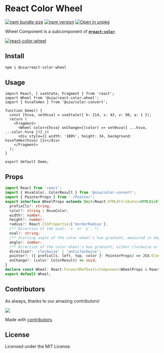 React Color Wheel
===

[![npm bundle size](https://img.shields.io/bundlephobia/minzip/@uiw/react-color-wheel)](https://bundlephobia.com/package/@uiw/react-color-wheel) [![npm version](https://img.shields.io/npm/v/@uiw/react-color-wheel.svg)](https://www.npmjs.com/package/@uiw/react-color-wheel) [![Open in unpkg](https://img.shields.io/badge/Open%20in-unpkg-blue)](https://uiwjs.github.io/npm-unpkg/#/pkg/@uiw/react-color-wheel/file/README.md)

Wheel Component is a subcomponent of [**`@react-color`**](https://uiwjs.github.io/react-color).

<!--rehype:ignore:start-->
[![react-color-wheel](https://user-images.githubusercontent.com/1680273/125949147-ab96c3d8-1490-4418-b2cf-3f347993bdcb.png)](https://uiwjs.github.io/react-color/#/wheel)
<!--rehype:ignore:end-->

## Install

```bash
npm i @uiw/react-color-wheel
```

## Usage

```tsx mdx:preview
import React, { useState, Fragment } from 'react';
import Wheel from '@uiw/react-color-wheel';
import { hsvaToHex } from '@uiw/color-convert';

function Demo() {
  const [hsva, setHsva] = useState({ h: 214, s: 43, v: 90, a: 1 });
  return (
    <Fragment>
      <Wheel color={hsva} onChange={(color) => setHsva({ ...hsva, ...color.hsva })} />
      <div style={{ width: '100%', height: 34, background: hsvaToHex(hsva) }}></div>
    </Fragment>
  );
}

export default Demo;
```

## Props

```ts
import React from 'react';
import { HsvaColor, ColorResult } from '@uiw/color-convert';
import { PointerProps } from './Pointer';
export interface WheelProps extends Omit<React.HTMLAttributes<HTMLDivElement>, 'onChange' | 'color'> {
  prefixCls?: string;
  color?: string | HsvaColor;
  width?: number;
  height?: number;
  radius?: React.CSSProperties['borderRadius'];
  /** Direction of the oval: 'x' or 'y'. */ 
  oval?: string;
  /** Starting angle of the color wheel's hue gradient, measured in degrees. */
  angle?: number;
  /** Direction of the color wheel's hue gradient; either clockwise or anticlockwise. Default: `anticlockwise` */
  direction?: 'clockwise' | 'anticlockwise';
  pointer?: ({ prefixCls, left, top, color }: PointerProps) => JSX.Element;
  onChange?: (color: ColorResult) => void;
}
declare const Wheel: React.ForwardRefExoticComponent<WheelProps & React.RefAttributes<HTMLDivElement>>;
export default Wheel;
```

<!--footer-dividing-->

## Contributors

As always, thanks to our amazing contributors!

<a href="https://uiwjs.github.io/react-color/graphs/contributors">
  <img src="https://uiwjs.github.io/react-color/coverage/CONTRIBUTORS.svg" />
</a>

Made with [contributors](https://github.com/jaywcjlove/github-action-contributors).

## License

Licensed under the MIT License.
